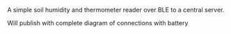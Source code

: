 A simple soil humidity and thermometer reader over BLE to a central server.

Will publish with complete diagram of connections with battery

